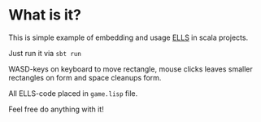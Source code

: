 # What is it?

This is simple example of embedding and usage [ELLS](https://github.com/nihirash/ells) in scala projects.

Just run it via `sbt run`

WASD-keys on keyboard to move rectangle, mouse clicks leaves smaller rectangles on form and space cleanups form. 

All ELLS-code placed in `game.lisp` file.

Feel free do anything with it!